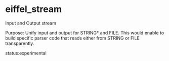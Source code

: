 # eiffel_stream

Input and Output stream

Purpose:
Unify input and output for STRING* and FILE.
This would enable to build specific parser code that reads either from STRING or FILE transparently.



status:experimental
